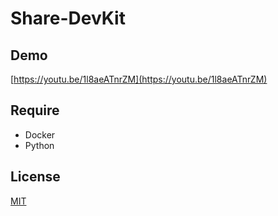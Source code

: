 # Share-DevKit

## Demo
[https://youtu.be/1l8aeATnrZM](https://youtu.be/1l8aeATnrZM)

## Require
* Docker
* Python

## License
[MIT](LICENSE.txt)
